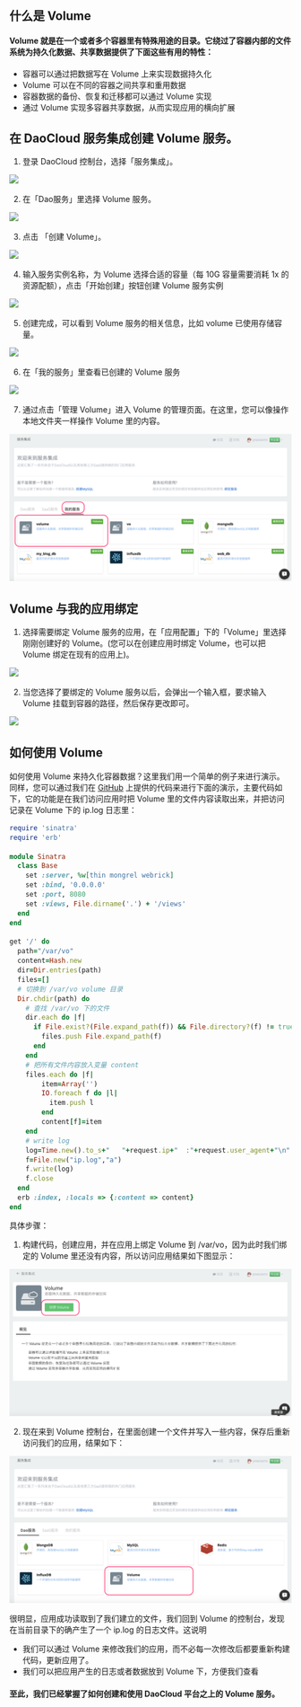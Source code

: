 ## 什么是 Volume

####  Volume 就是在一个或者多个容器里有特殊用途的目录。它绕过了容器内部的文件系统为持久化数据、共享数据提供了下面这些有用的特性：

+ 容器可以通过把数据写在 Volume 上来实现数据持久化
+ Volume 可以在不同的容器之间共享和重用数据
+ 容器数据的备份、恢复和迁移都可以通过 Volume 实现
+ 通过 Volume 实现多容器共享数据，从而实现应用的横向扩展

## 在 DaoCloud 服务集成创建 Volume 服务。

1. 登录 DaoCloud 控制台，选择「服务集成」。

  ![](./images/image_1.png)

2. 在「Dao服务」里选择 Volume 服务。

  ![](./images/image_2.png)

3. 点击 「创建 Volume」。

  ![](./images/image_3.png)

4. 输入服务实例名称，为 Volume  选择合适的容量（每 10G 容量需要消耗 1x 的资源配额），点击「开始创建」按钮创建 Volume 服务实例

  ![](./images/image_4.png)

5. 创建完成，可以看到 Volume 服务的相关信息，比如 volume 已使用存储容量。

  ![](./images/image_5.png)

6. 在「我的服务」里查看已创建的 Volume 服务

  ![](./images/image_6.png)

7. 通过点击「管理 Volume」进入 Volume 的管理页面。在这里，您可以像操作本地文件夹一样操作 Volume 里的内容。

  ![](image_6.png)

## Volume 与我的应用绑定

1. 选择需要绑定 Volume 服务的应用，在「应用配置」下的「Volume」里选择刚刚创建好的 Volume。(您可以在创建应用时绑定 Volume，也可以把 Volume 绑定在现有的应用上)。

  ![](./images/image_7.png)

2. 当您选择了要绑定的 Volume 服务以后，会弹出一个输入框，要求输入 Volume 挂载到容器的路径，然后保存更改即可。

  ![](./images/image_8.png)

## 如何使用 Volume
如何使用 Volume 来持久化容器数据？这里我们用一个简单的例子来进行演示。同样，您可以通过我们在 [GitHub]() 上提供的代码来进行下面的演示，主要代码如下，它的功能是在我们访问应用时把 Volume 里的文件内容读取出来，并把访问记录在 Volume 下的 ip.log 日志里：

```ruby
require 'sinatra'
require 'erb'

module Sinatra
  class Base
    set :server, %w[thin mongrel webrick]
    set :bind, '0.0.0.0'
    set :port, 8080
    set :views, File.dirname('.') + '/views'
  end
end

get '/' do
  path="/var/vo"
  content=Hash.new
  dir=Dir.entries(path)
  files=[]
  # 切换到 /var/vo volume 目录
  Dir.chdir(path) do
    # 查找 /var/vo 下的文件
    dir.each do |f|
      if File.exist?(File.expand_path(f)) && File.directory?(f) != true
        files.push File.expand_path(f)
      end
    end
    # 把所有文件内容放入变量 content
    files.each do |f|
        item=Array('')
        IO.foreach f do |l|
          item.push l
        end
        content[f]=item
    end
    # write log
    log=Time.new().to_s+"   "+request.ip+"  :"+request.user_agent+"\n"
    f=File.new("ip.log","a")
    f.write(log)
    f.close
  end
  erb :index, :locals => {:content => content}
end

```

具体步骤：
1.  构建代码，创建应用，并在应用上绑定 Volume 到 /var/vo，因为此时我们绑定的 Volume 里还没有内容，所以访问应用结果如下图显示：

  ![](image_3.png)

2. 现在来到 Volume 控制台，在里面创建一个文件并写入一些内容，保存后重新访问我们的应用，结果如下：

  ![](image_2.png)

  很明显，应用成功读取到了我们建立的文件，我们回到 Volume 的控制台，发现在当前目录下的确产生了一个 ip.log 的日志文件。这说明

  + 我们可以通过 Volume 来修改我们的应用，而不必每一次修改后都要重新构建代码，更新应用了。
  + 我们可以把应用产生的日志或者数据放到 Volume 下，方便我们查看

#### 至此，我们已经掌握了如何创建和使用 DaoCloud 平台之上的 Volume 服务。
